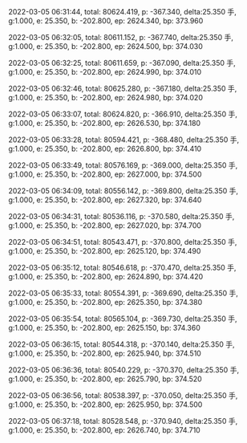 2022-03-05 06:31:44, total: 80624.419, p: -367.340, delta:25.350 手, g:1.000, e: 25.350, b: -202.800, ep: 2624.340, bp: 373.960

2022-03-05 06:32:05, total: 80611.152, p: -367.740, delta:25.350 手, g:1.000, e: 25.350, b: -202.800, ep: 2624.500, bp: 374.030

2022-03-05 06:32:25, total: 80611.659, p: -367.090, delta:25.350 手, g:1.000, e: 25.350, b: -202.800, ep: 2624.990, bp: 374.010

2022-03-05 06:32:46, total: 80625.280, p: -367.180, delta:25.350 手, g:1.000, e: 25.350, b: -202.800, ep: 2624.980, bp: 374.020

2022-03-05 06:33:07, total: 80624.820, p: -366.910, delta:25.350 手, g:1.000, e: 25.350, b: -202.800, ep: 2626.530, bp: 374.180

2022-03-05 06:33:28, total: 80594.421, p: -368.480, delta:25.350 手, g:1.000, e: 25.350, b: -202.800, ep: 2626.800, bp: 374.410

2022-03-05 06:33:49, total: 80576.169, p: -369.000, delta:25.350 手, g:1.000, e: 25.350, b: -202.800, ep: 2627.000, bp: 374.500

2022-03-05 06:34:09, total: 80556.142, p: -369.800, delta:25.350 手, g:1.000, e: 25.350, b: -202.800, ep: 2627.320, bp: 374.640

2022-03-05 06:34:31, total: 80536.116, p: -370.580, delta:25.350 手, g:1.000, e: 25.350, b: -202.800, ep: 2627.020, bp: 374.700

2022-03-05 06:34:51, total: 80543.471, p: -370.800, delta:25.350 手, g:1.000, e: 25.350, b: -202.800, ep: 2625.120, bp: 374.490

2022-03-05 06:35:12, total: 80546.618, p: -370.470, delta:25.350 手, g:1.000, e: 25.350, b: -202.800, ep: 2624.890, bp: 374.420

2022-03-05 06:35:33, total: 80554.391, p: -369.690, delta:25.350 手, g:1.000, e: 25.350, b: -202.800, ep: 2625.350, bp: 374.380

2022-03-05 06:35:54, total: 80565.104, p: -369.730, delta:25.350 手, g:1.000, e: 25.350, b: -202.800, ep: 2625.150, bp: 374.360

2022-03-05 06:36:15, total: 80544.318, p: -370.140, delta:25.350 手, g:1.000, e: 25.350, b: -202.800, ep: 2625.940, bp: 374.510

2022-03-05 06:36:36, total: 80540.229, p: -370.370, delta:25.350 手, g:1.000, e: 25.350, b: -202.800, ep: 2625.790, bp: 374.520

2022-03-05 06:36:56, total: 80538.397, p: -370.050, delta:25.350 手, g:1.000, e: 25.350, b: -202.800, ep: 2625.950, bp: 374.500

2022-03-05 06:37:18, total: 80528.548, p: -370.940, delta:25.350 手, g:1.000, e: 25.350, b: -202.800, ep: 2626.740, bp: 374.710